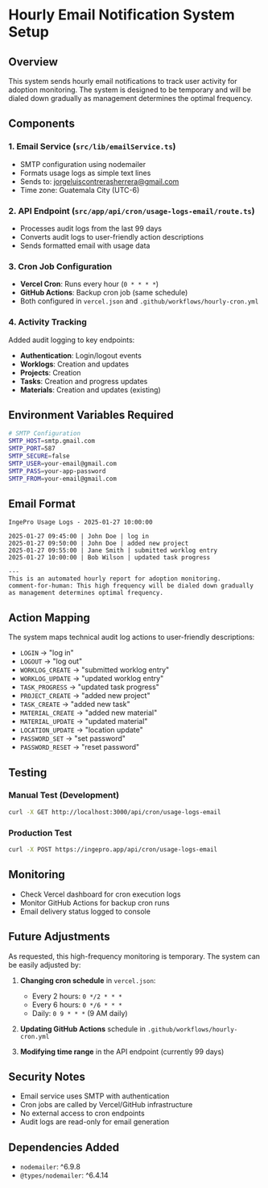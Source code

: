 # Hourly Email Notification System Setup

## Overview
This system sends hourly email notifications to track user activity for adoption monitoring. The system is designed to be temporary and will be dialed down gradually as management determines the optimal frequency.

## Components

### 1. Email Service (`src/lib/emailService.ts`)
- SMTP configuration using nodemailer
- Formats usage logs as simple text lines
- Sends to: jorgeluiscontrerasherrera@gmail.com
- Time zone: Guatemala City (UTC-6)

### 2. API Endpoint (`src/app/api/cron/usage-logs-email/route.ts`)
- Processes audit logs from the last 99 days
- Converts audit logs to user-friendly action descriptions
- Sends formatted email with usage data

### 3. Cron Job Configuration
- **Vercel Cron**: Runs every hour (`0 * * * *`)
- **GitHub Actions**: Backup cron job (same schedule)
- Both configured in `vercel.json` and `.github/workflows/hourly-cron.yml`

### 4. Activity Tracking
Added audit logging to key endpoints:
- **Authentication**: Login/logout events
- **Worklogs**: Creation and updates
- **Projects**: Creation
- **Tasks**: Creation and progress updates
- **Materials**: Creation and updates (existing)

## Environment Variables Required

```bash
# SMTP Configuration
SMTP_HOST=smtp.gmail.com
SMTP_PORT=587
SMTP_SECURE=false
SMTP_USER=your-email@gmail.com
SMTP_PASS=your-app-password
SMTP_FROM=your-email@gmail.com
```

## Email Format

```
IngePro Usage Logs - 2025-01-27 10:00:00

2025-01-27 09:45:00 | John Doe | log in
2025-01-27 09:50:00 | John Doe | added new project
2025-01-27 09:55:00 | Jane Smith | submitted worklog entry
2025-01-27 10:00:00 | Bob Wilson | updated task progress

---
This is an automated hourly report for adoption monitoring.
comment-for-human: This high frequency will be dialed down gradually as management determines optimal frequency.
```

## Action Mapping

The system maps technical audit log actions to user-friendly descriptions:

- `LOGIN` → "log in"
- `LOGOUT` → "log out"
- `WORKLOG_CREATE` → "submitted worklog entry"
- `WORKLOG_UPDATE` → "updated worklog entry"
- `TASK_PROGRESS` → "updated task progress"
- `PROJECT_CREATE` → "added new project"
- `TASK_CREATE` → "added new task"
- `MATERIAL_CREATE` → "added new material"
- `MATERIAL_UPDATE` → "updated material"
- `LOCATION_UPDATE` → "location update"
- `PASSWORD_SET` → "set password"
- `PASSWORD_RESET` → "reset password"

## Testing

### Manual Test (Development)
```bash
curl -X GET http://localhost:3000/api/cron/usage-logs-email
```

### Production Test
```bash
curl -X POST https://ingepro.app/api/cron/usage-logs-email
```

## Monitoring

- Check Vercel dashboard for cron execution logs
- Monitor GitHub Actions for backup cron runs
- Email delivery status logged to console

## Future Adjustments

As requested, this high-frequency monitoring is temporary. The system can be easily adjusted by:

1. **Changing cron schedule** in `vercel.json`:
   - Every 2 hours: `0 */2 * * *`
   - Every 6 hours: `0 */6 * * *`
   - Daily: `0 9 * * *` (9 AM daily)

2. **Updating GitHub Actions** schedule in `.github/workflows/hourly-cron.yml`

3. **Modifying time range** in the API endpoint (currently 99 days)

## Security Notes

- Email service uses SMTP with authentication
- Cron jobs are called by Vercel/GitHub infrastructure
- No external access to cron endpoints
- Audit logs are read-only for email generation

## Dependencies Added

- `nodemailer`: ^6.9.8
- `@types/nodemailer`: ^6.4.14
